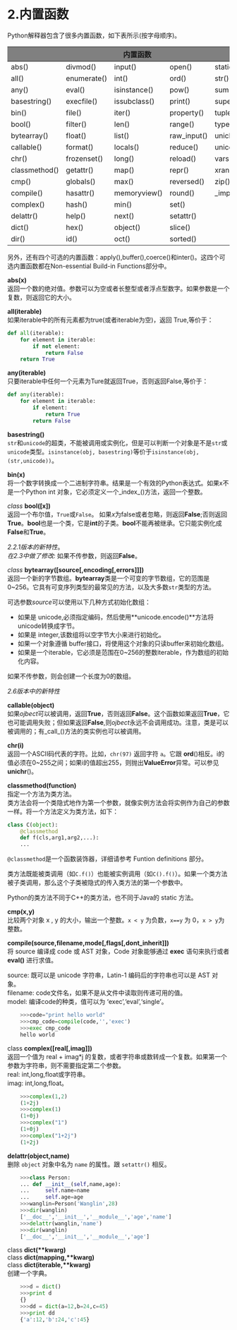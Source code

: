 # 2.内置函数

Python解释器包含了很多内置函数，如下表所示(按字母顺序)。

<table>
  <thead>
	<tr style="background:gray">
		<th colspan="5">内置函数</th>
	</tr>
  </thead>
  <tbody>
	<tr>
		<td>abs()</td>
		<td>divmod()</td>
		<td>input()</td>
		<td>open()</td>
		<td>staticmethod()</td>
	</tr>
	<tr>
		<td>all()</td>
		<td>enumerate()</td>
		<td>int()</td>
		<td>ord()</td>
		<td>str()</td>
	</tr>
	<tr>
		<td>any()</td>
		<td>eval()</td>
		<td>isinstance()</td>
		<td>pow()</td>
		<td>sum()</td>
	</tr>
	<tr>
		<td>basestring()</td>
		<td>execfile()</td>
		<td>issubclass()</td>
		<td>print()</td>
		<td>super()</td>
	</tr>
	<tr>
		<td>bin()</td>
		<td>file()</td>
		<td>iter()</td>
		<td>property()</td>
		<td>tuple()</td>
	</tr>
	<tr>
		<td>bool()</td>
		<td>filter()</td>
		<td>len()</td>
		<td>range()</td>
		<td>type()</td>
	</tr>
	<tr>
		<td>bytearray()</td>
		<td>float()</td>
		<td>list()</td>
		<td>raw_input()</td>
		<td>unichr()</td>
	</tr>
	<tr>
		<td>callable()</td>
		<td>format()</td>
		<td>locals()</td>
		<td>reduce()</td>
		<td>unicode()</td>
	</tr>
	<tr>
		<td>chr()</td>
		<td>frozenset()</td>
		<td>long()</td>
		<td>reload()</td>
		<td>vars()</td>
	</tr>
	<tr>
		<td>classmethod()</td>
		<td>getattr()</td>
		<td>map()</td>
		<td>repr()</td>
		<td>xrange()</td>
	</tr>
	<tr>
		<td>cmp()</td>
		<td>globals()</td>
		<td>max()</td>
		<td>reversed()</td>
		<td>zip()</td>
	</tr>
	<tr>
		<td>compile()</td>
		<td>hasattr()</td>
		<td>memoryview()</td>
		<td>round()</td>
		<td>_import_()</td>
	</tr>
	<tr>
		<td>complex()</td>
		<td>hash()</td>
		<td>min()</td>
		<td>set()</td>
		<td></td>
	</tr>
	<tr>
		<td>delattr()</td>
		<td>help()</td>
		<td>next()</td>
		<td>setattr()</td>
		<td></td>
	</tr>
	<tr>
		<td>dict()</td>
		<td>hex()</td>
		<td>object()</td>
		<td>slice()</td>
		<td></td>
	</tr>
	<tr>
		<td>dir()</td>
		<td>id()</td>
		<td>oct()</td>
		<td>sorted()</td>
		<td></td>
	</tr>
  </tbody>
</table>

另外，还有四个可选的内置函数：apply(),buffer(),coerce()和inter()。这四个可选内置函数都在Non-essential Build-in Functions部分中。

**abs(x)**<br>
  返回一个数的绝对值。参数可以为空或者长整型或者浮点型数字。如果参数是一个复数，则返回它的大小。

**all(iterable)**<br>
  如果iterable中的所有元素都为true(或者iterable为空)，返回 True,等价于：
```Python
def all(iterable):
	for element in iterable:
		if not element:
			return False
	return True
```

**any(iterable)**<br>
 只要iterable中任何一个元素为Ture就返回True，否则返回False,等价于：
```Python
def any(iterable):
	for element in iterable:
		if element:
			return True
		return False
```
**basestring()**<br>
 `str`和`unicode`的超类，不能被调用或实例化，但是可以判断一个对象是不是`str`或`unicode`类型。`isinstance(obj, basestring)`等价于`isinstance(obj,(str,unicode))`。
 
 **bin(x)**<br>
  将一个数字转换成一个二进制字符串。结果是一个有效的Python表达式。如果x不是一个Python int 对象，它必须定义一个_index_()方法，返回一个整数。
  
*class* **bool([x])**<br>
  返回一个布尔值，`True`或`False`。 如果*x*为false或者忽略，则返回**False**;否则返回 **True**。**bool**也是一个类，它是**int**的子类。**bool**不能再被继承。它只能实例化成**False**和**True**。
  
  *2.2.1版本的新特性*。<br>
  *在2.3中做了修改:* 如果不传参数，则返回**False**。
  
*class* **bytearray([source[,encoding[,errors]]])**<br>
  返回一个新的字节数组。**bytearray**类是一个可变的字节数组，它的范围是0~256。它具有可变序列类型的最常见的方法，以及大多数`str`类型的方法。<br>
  
  可选参数*source*可以使用以下几种方式初始化数组：<br>
  
  - 如果是 unicode,必须指定编码，然后使用**unicode.encode()**方法将unicode转换成字节。
  - 如果是 integer,该数组将以空字节大小来进行初始化。
  - 如果一个对象遵循 buffer接口，将使用这个对象的只读buffer来初始化数组。
  - 如果是一个iterable，它必须是范围在0~256的整数iterable，作为数组的初始化内容。

如果不传参数，则会创建一个长度为0的数组。

  *2.6版本中的新特性*
  
**callable(object)**<br>
  如果*ojbect*可以被调用，返回**True**，否则返回**False**。这个函数如果返回**True**，它也可能调用失败；但如果返回**False**,则*ojbect*永远不会调用成功。注意，类是可以被调用的；有_call_()方法的类实例也可以被调用。
  
**chr(i)**<br>
  返回一个ASCII码代表的字符。比如，`chr(97)` 返回字符 `a`。它跟 **ord**()相反。i的值必须在0~255之间；如果i的值超出255，则抛出**ValueError**异常。可以参见 **unichr**()。
  
**classmethod(function)**<br>
  指定一个方法为类方法。<br>
  类方法会将一个类隐式地作为第一个参数，就像实例方法会将实例作为自己的参数一样。将一个方法定义为类方法，如下：<br>
```Python
class C(object):
	@classmethod
	def f(cls,arg1,arg2,...):
	...
```
  `@classmethod`是一个函数装饰器，详细请参考 Funtion definitions 部分。<br>
  
  类方法既能被类调用（如`C.f()`）也能被实例调用（如`C().f()`）。如果一个类方法被子类调用，那么这个子类被隐式的传入类方法的第一个参数中。<br>
  
  Python的类方法不同于C++的类方法，也不同于Java的 static 方法。
  
**cmp(x,y)**<br>
  比较两个对象 x , y 的大小，输出一个整数。`x < y` 为负数，`x==y` 为 0，`x > y`为整数。

**compile(source,filename,mode[,flags[,dont_inherit]])**<br>
  将 source 编译成 code 或 AST 对象，Code 对象能够通过 **exec** 语句来执行或者 **eval()** 进行求值。<br>
  
  source: 既可以是 unicode 字符串，Latin-1 编码后的字符串也可以是 AST 对象。<br>
  filename: code文件名，如果不是从文件中读取则传递可用的值。<br>
  model: 编译code的种类，值可以为 ‘exec’,‘eval’,‘single’。<br>
  
```Python
	>>>code="print hello world"
	>>>cmp_code=compile(code,'','exec')
	>>>exec cmp_code
	hello world
```

class **complex([real[,imag]])**<br>
  返回一个值为 real + imag\*j 的复数，或者字符串或数转成一个复数。如果第一个参数为字符串，则不需要指定第二个参数。<br>
  real: int,long,float或字符串。<br>
  imag: int,long,float。
 
```Python
	>>>complex(1,2)
	(1+2j)
	>>>complex(1)
	(1+0j)
	>>>complex("1")
	(1+0j)
	>>>complex("1+2j")
	(1+2j)
```

**delattr(object,name)**<br>
  删除 `object` 对象中名为 `name` 的属性。跟 `setattr()` 相反。

```Python
	>>>class Person:
	...	def __init__(self,name,age):
	...		self.name=name
	...		self.age=age
	>>>wanglin=Person('Wanglin',28)
	>>>dir(wanglin)
	['__doc__','__init__','__module__','age','name']
	>>>delattr(wanglin,'name')
	>>>dir(wanglin)
	['__doc__','__init__','__module__','age']
```

class **dict(\*\*kwarg)**<br>
class **dict(mapping,\*\*kwarg)**<br>
class **dict(iterable,\*\*kwarg)**<br>
  创建一个字典。
  
```Python
	>>>d = dict()
	>>>print d
	{}
	>>>dd = dict(a=12,b=24,c=45)
	>>>print dd
	{'a':12,'b':24,'c':45}
```
